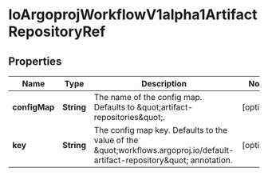
# IoArgoprojWorkflowV1alpha1ArtifactRepositoryRef

## Properties
Name | Type | Description | Notes
------------ | ------------- | ------------- | -------------
**configMap** | **String** | The name of the config map. Defaults to \&quot;artifact-repositories\&quot;. |  [optional]
**key** | **String** | The config map key. Defaults to the value of the \&quot;workflows.argoproj.io/default-artifact-repository\&quot; annotation. |  [optional]



